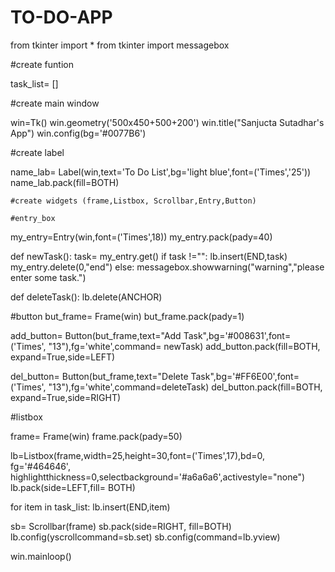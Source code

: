 # TO-DO-APP

from tkinter import *
from tkinter import messagebox

#create funtion

task_list= []

    
#create main window

win=Tk()
win.geometry('500x450+500+200')
win.title("Sanjucta Sutadhar's App")
win.config(bg='#0077B6')

#create label

name_lab= Label(win,text='To Do List',bg='light blue',font=('Times','25'))
name_lab.pack(fill=BOTH)

    #create widgets (frame,Listbox, Scrollbar,Entry,Button)

    #entry_box

my_entry=Entry(win,font=('Times',18))
my_entry.pack(pady=40)

def newTask():
    task= my_entry.get()
    if task !="":
        lb.insert(END,task)
        my_entry.delete(0,"end")
    else:
        messagebox.showwarning("warning","please enter some task.")

def deleteTask():
    lb.delete(ANCHOR)



#button
but_frame= Frame(win)
but_frame.pack(pady=1)

add_button= Button(but_frame,text="Add Task",bg='#008631',font=('Times', "13"),fg='white',command= newTask)
add_button.pack(fill=BOTH, expand=True,side=LEFT)

del_button= Button(but_frame,text="Delete Task",bg='#FF6E00',font=('Times', "13"),fg='white',command=deleteTask)
del_button.pack(fill=BOTH, expand=True,side=RIGHT)

#listbox

frame= Frame(win)
frame.pack(pady=50)

lb=Listbox(frame,width=25,height=30,font=('Times',17),bd=0, fg='#464646', 
           highlightthickness=0,selectbackground='#a6a6a6',activestyle="none")
lb.pack(side=LEFT,fill= BOTH)


for item in task_list:
    lb.insert(END,item)          

sb= Scrollbar(frame)
sb.pack(side=RIGHT, fill=BOTH)
lb.config(yscrollcommand=sb.set)
sb.config(command=lb.yview)

win.mainloop()
